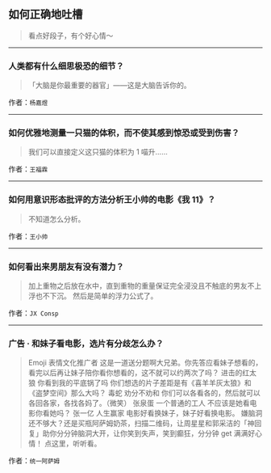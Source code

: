 ## 如何正确地吐槽

> 看点好段子，有个好心情～


 
---

### 人类都有什么细思极恐的细节？

> 「大脑是你最重要的器官」——这是大脑告诉你的。


作者：`杨嘉煜`

---

### 如何优雅地测量一只猫的体积，而不使其感到惊恐或受到伤害？

> 我们可以直接定义这只猫的体积为 1 喵升……


作者：`王福霖`

---

### 如何用意识形态批评的方法分析王小帅的电影《我 11》？

> 不知道怎么分析。


作者：`王小帅`

---

### 如何看出来男朋友有没有潜力？

> 加上重物之后放在水中，直到重物的重量保证完全浸没且不触底的男友不上浮也不下沉。
> 然后是简单的浮力公式了。


作者：`JX Consp`

---

### 广告 · 和妹子看电影，选片有分歧怎么办？

> Emoji 表情文化推广者
> 这是一道送分题啊大兄弟。你先答应看妹子想看的，看完以后再让妹子陪你看你想看的，这不就可以约两次了吗？
> 进击的红太狼 你看到我的平底锅了吗
> 你们想选的片子差距是有《喜羊羊灰太狼》和《盗梦空间》那么大吗？
> 毒蛇 劝分不劝和
> 你们可以各看各的，然后就可以各回各家，各找各妈了。（微笑）
> 张泉蛋 一个普通的工人
> 不应该是她看电影你看她吗？
> 张一亿 人生赢家
> 电影好看换妹子，妹子好看换电影。
> 嫌脑洞还不够大？还是买瓶阿萨姆奶茶，扫描二维码，让周星星和郭采洁的「神回复」助你分分钟脑洞大开，让你笑到失声，笑到癫狂，分分钟 get 满满好心情！
> 点这里，听听看。


作者：`统一阿萨姆`